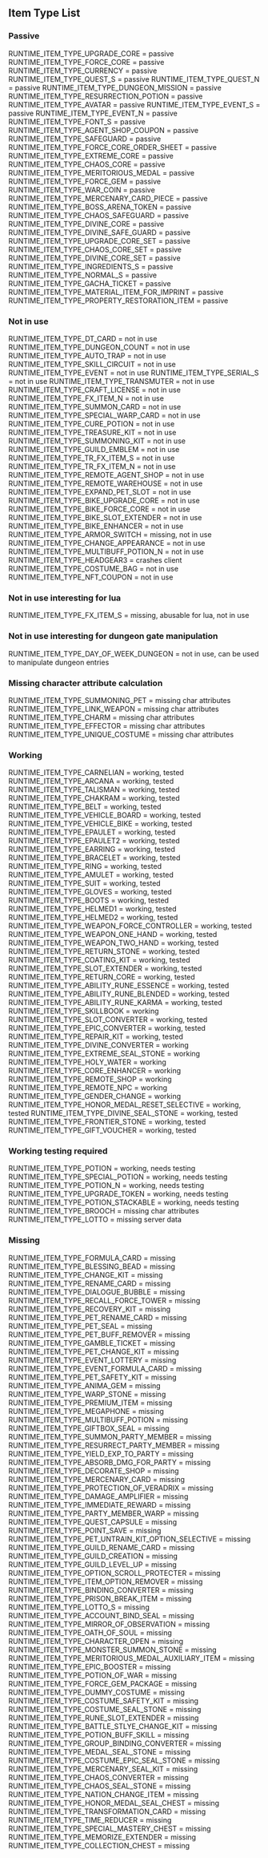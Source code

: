 ## Item Type List

### Passive
RUNTIME_ITEM_TYPE_UPGRADE_CORE = passive
RUNTIME_ITEM_TYPE_FORCE_CORE = passive
RUNTIME_ITEM_TYPE_CURRENCY = passive
RUNTIME_ITEM_TYPE_QUEST_S = passive
RUNTIME_ITEM_TYPE_QUEST_N = passive
RUNTIME_ITEM_TYPE_DUNGEON_MISSION = passive
RUNTIME_ITEM_TYPE_RESURRECTION_POTION = passive
RUNTIME_ITEM_TYPE_AVATAR = passive
RUNTIME_ITEM_TYPE_EVENT_S = passive
RUNTIME_ITEM_TYPE_EVENT_N = passive
RUNTIME_ITEM_TYPE_FONT_S = passive
RUNTIME_ITEM_TYPE_AGENT_SHOP_COUPON = passive
RUNTIME_ITEM_TYPE_SAFEGUARD = passive
RUNTIME_ITEM_TYPE_FORCE_CORE_ORDER_SHEET = passive
RUNTIME_ITEM_TYPE_EXTREME_CORE = passive
RUNTIME_ITEM_TYPE_CHAOS_CORE = passive
RUNTIME_ITEM_TYPE_MERITORIOUS_MEDAL = passive
RUNTIME_ITEM_TYPE_FORCE_GEM = passive
RUNTIME_ITEM_TYPE_WAR_COIN = passive
RUNTIME_ITEM_TYPE_MERCENARY_CARD_PIECE = passive
RUNTIME_ITEM_TYPE_BOSS_ARENA_TOKEN = passive
RUNTIME_ITEM_TYPE_CHAOS_SAFEGUARD = passive
RUNTIME_ITEM_TYPE_DIVINE_CORE = passive
RUNTIME_ITEM_TYPE_DIVINE_SAFE_GUARD = passive
RUNTIME_ITEM_TYPE_UPGRADE_CORE_SET = passive
RUNTIME_ITEM_TYPE_CHAOS_CORE_SET = passive
RUNTIME_ITEM_TYPE_DIVINE_CORE_SET = passive
RUNTIME_ITEM_TYPE_INGREDIENTS_S = passive
RUNTIME_ITEM_TYPE_NORMAL_S = passive
RUNTIME_ITEM_TYPE_GACHA_TICKET = passive
RUNTIME_ITEM_TYPE_MATERIAL_ITEM_FOR_IMPRINT = passive
RUNTIME_ITEM_TYPE_PROPERTY_RESTORATION_ITEM = passive

### Not in use
RUNTIME_ITEM_TYPE_DT_CARD = not in use
RUNTIME_ITEM_TYPE_DUNGEON_COUNT = not in use
RUNTIME_ITEM_TYPE_AUTO_TRAP = not in use
RUNTIME_ITEM_TYPE_SKILL_CIRCUIT = not in use
RUNTIME_ITEM_TYPE_EVENT = not in use
RUNTIME_ITEM_TYPE_SERIAL_S = not in use
RUNTIME_ITEM_TYPE_TRANSMUTER = not in use
RUNTIME_ITEM_TYPE_CRAFT_LICENSE = not in use
RUNTIME_ITEM_TYPE_FX_ITEM_N = not in use
RUNTIME_ITEM_TYPE_SUMMON_CARD = not in use
RUNTIME_ITEM_TYPE_SPECIAL_WARP_CARD = not in use
RUNTIME_ITEM_TYPE_CURE_POTION = not in use
RUNTIME_ITEM_TYPE_TREASURE_KIT = not in use
RUNTIME_ITEM_TYPE_SUMMONING_KIT = not in use
RUNTIME_ITEM_TYPE_GUILD_EMBLEM = not in use
RUNTIME_ITEM_TYPE_TR_FX_ITEM_S = not in use
RUNTIME_ITEM_TYPE_TR_FX_ITEM_N = not in use
RUNTIME_ITEM_TYPE_REMOTE_AGENT_SHOP = not in use
RUNTIME_ITEM_TYPE_REMOTE_WAREHOUSE = not in use
RUNTIME_ITEM_TYPE_EXPAND_PET_SLOT = not in use
RUNTIME_ITEM_TYPE_BIKE_UPGRADE_CORE = not in use
RUNTIME_ITEM_TYPE_BIKE_FORCE_CORE = not in use
RUNTIME_ITEM_TYPE_BIKE_SLOT_EXTENDER = not in use
RUNTIME_ITEM_TYPE_BIKE_ENHANCER = not in use
RUNTIME_ITEM_TYPE_ARMOR_SWITCH = missing, not in use
RUNTIME_ITEM_TYPE_CHANGE_APPEARANCE = not in use
RUNTIME_ITEM_TYPE_MULTIBUFF_POTION_N = not in use
RUNTIME_ITEM_TYPE_HEADGEAR3 = crashes client
RUNTIME_ITEM_TYPE_COSTUME_BAG = not in use
RUNTIME_ITEM_TYPE_NFT_COUPON = not in use

### Not in use interesting for lua
RUNTIME_ITEM_TYPE_FX_ITEM_S = missing, abusable for lua, not in use

### Not in use interesting for dungeon gate manipulation
RUNTIME_ITEM_TYPE_DAY_OF_WEEK_DUNGEON = not in use, can be used to manipulate dungeon entries

### Missing character attribute calculation
RUNTIME_ITEM_TYPE_SUMMONING_PET = missing char attributes
RUNTIME_ITEM_TYPE_LINK_WEAPON = missing char attributes
RUNTIME_ITEM_TYPE_CHARM = missing char attributes
RUNTIME_ITEM_TYPE_EFFECTOR = missing char attributes
RUNTIME_ITEM_TYPE_UNIQUE_COSTUME = missing char attributes

### Working
RUNTIME_ITEM_TYPE_CARNELIAN = working, tested
RUNTIME_ITEM_TYPE_ARCANA = working, tested
RUNTIME_ITEM_TYPE_TALISMAN = working, tested
RUNTIME_ITEM_TYPE_CHAKRAM = working, tested
RUNTIME_ITEM_TYPE_BELT = working, tested
RUNTIME_ITEM_TYPE_VEHICLE_BOARD = working, tested
RUNTIME_ITEM_TYPE_VEHICLE_BIKE = working, tested
RUNTIME_ITEM_TYPE_EPAULET = working, tested
RUNTIME_ITEM_TYPE_EPAULET2 = working, tested
RUNTIME_ITEM_TYPE_EARRING = working, tested
RUNTIME_ITEM_TYPE_BRACELET = working, tested
RUNTIME_ITEM_TYPE_RING = working, tested
RUNTIME_ITEM_TYPE_AMULET = working, tested
RUNTIME_ITEM_TYPE_SUIT = working, tested
RUNTIME_ITEM_TYPE_GLOVES = working, tested
RUNTIME_ITEM_TYPE_BOOTS = working, tested
RUNTIME_ITEM_TYPE_HELMED1 = working, tested
RUNTIME_ITEM_TYPE_HELMED2 = working, tested
RUNTIME_ITEM_TYPE_WEAPON_FORCE_CONTROLLER = working, tested
RUNTIME_ITEM_TYPE_WEAPON_ONE_HAND = working, tested
RUNTIME_ITEM_TYPE_WEAPON_TWO_HAND = working, tested
RUNTIME_ITEM_TYPE_RETURN_STONE = working, tested
RUNTIME_ITEM_TYPE_COATING_KIT = working, tested
RUNTIME_ITEM_TYPE_SLOT_EXTENDER = working, tested
RUNTIME_ITEM_TYPE_RETURN_CORE = working, tested
RUNTIME_ITEM_TYPE_ABILITY_RUNE_ESSENCE = working, tested
RUNTIME_ITEM_TYPE_ABILITY_RUNE_BLENDED = working, tested
RUNTIME_ITEM_TYPE_ABILITY_RUNE_KARMA = working, tested
RUNTIME_ITEM_TYPE_SKILLBOOK = working
RUNTIME_ITEM_TYPE_SLOT_CONVERTER = working, tested
RUNTIME_ITEM_TYPE_EPIC_CONVERTER = working, tested
RUNTIME_ITEM_TYPE_REPAIR_KIT = working, tested
RUNTIME_ITEM_TYPE_DIVINE_CONVERTER = working
RUNTIME_ITEM_TYPE_EXTREME_SEAL_STONE = working
RUNTIME_ITEM_TYPE_HOLY_WATER = working
RUNTIME_ITEM_TYPE_CORE_ENHANCER = working
RUNTIME_ITEM_TYPE_REMOTE_SHOP = working
RUNTIME_ITEM_TYPE_REMOTE_NPC = working
RUNTIME_ITEM_TYPE_GENDER_CHANGE = working
RUNTIME_ITEM_TYPE_HONOR_MEDAL_RESET_SELECTIVE = working, tested
RUNTIME_ITEM_TYPE_DIVINE_SEAL_STONE = working, tested
RUNTIME_ITEM_TYPE_FRONTIER_STONE = working, tested
RUNTIME_ITEM_TYPE_GIFT_VOUCHER = working, tested

### Working testing required
RUNTIME_ITEM_TYPE_POTION = working, needs testing
RUNTIME_ITEM_TYPE_SPECIAL_POTION = working, needs testing
RUNTIME_ITEM_TYPE_POTION_N = working, needs testing
RUNTIME_ITEM_TYPE_UPGRADE_TOKEN = working, needs testing
RUNTIME_ITEM_TYPE_POTION_STACKABLE = working, needs testing
RUNTIME_ITEM_TYPE_BROOCH = missing char attributes
RUNTIME_ITEM_TYPE_LOTTO = missing server data

### Missing
RUNTIME_ITEM_TYPE_FORMULA_CARD = missing
RUNTIME_ITEM_TYPE_BLESSING_BEAD = missing
RUNTIME_ITEM_TYPE_CHANGE_KIT = missing
RUNTIME_ITEM_TYPE_RENAME_CARD = missing
RUNTIME_ITEM_TYPE_DIALOGUE_BUBBLE = missing
RUNTIME_ITEM_TYPE_RECALL_FORCE_TOWER = missing
RUNTIME_ITEM_TYPE_RECOVERY_KIT = missing
RUNTIME_ITEM_TYPE_PET_RENAME_CARD = missing
RUNTIME_ITEM_TYPE_PET_SEAL = missing
RUNTIME_ITEM_TYPE_PET_BUFF_REMOVER = missing
RUNTIME_ITEM_TYPE_GAMBLE_TICKET = missing
RUNTIME_ITEM_TYPE_PET_CHANGE_KIT = missing
RUNTIME_ITEM_TYPE_EVENT_LOTTERY = missing
RUNTIME_ITEM_TYPE_EVENT_FORMULA_CARD = missing
RUNTIME_ITEM_TYPE_PET_SAFETY_KIT = missing
RUNTIME_ITEM_TYPE_ANIMA_GEM = missing
RUNTIME_ITEM_TYPE_WARP_STONE = missing
RUNTIME_ITEM_TYPE_PREMIUM_ITEM = missing
RUNTIME_ITEM_TYPE_MEGAPHONE = missing
RUNTIME_ITEM_TYPE_MULTIBUFF_POTION = missing
RUNTIME_ITEM_TYPE_GIFTBOX_SEAL = missing
RUNTIME_ITEM_TYPE_SUMMON_PARTY_MEMBER = missing
RUNTIME_ITEM_TYPE_RESURRECT_PARTY_MEMBER = missing
RUNTIME_ITEM_TYPE_YIELD_EXP_TO_PARTY = missing
RUNTIME_ITEM_TYPE_ABSORB_DMG_FOR_PARTY = missing
RUNTIME_ITEM_TYPE_DECORATE_SHOP = missing
RUNTIME_ITEM_TYPE_MERCENARY_CARD = missing
RUNTIME_ITEM_TYPE_PROTECTION_OF_VERADRIX = missing
RUNTIME_ITEM_TYPE_DAMAGE_AMPLIFIER = missing
RUNTIME_ITEM_TYPE_IMMEDIATE_REWARD = missing
RUNTIME_ITEM_TYPE_PARTY_MEMBER_WARP = missing
RUNTIME_ITEM_TYPE_QUEST_CAPSULE = missing
RUNTIME_ITEM_TYPE_POINT_SAVE = missing
RUNTIME_ITEM_TYPE_PET_UNTRAIN_KIT_OPTION_SELECTIVE = missing
RUNTIME_ITEM_TYPE_GUILD_RENAME_CARD = missing
RUNTIME_ITEM_TYPE_GUILD_CREATION = missing
RUNTIME_ITEM_TYPE_GUILD_LEVEL_UP = missing
RUNTIME_ITEM_TYPE_OPTION_SCROLL_PROTECTER = missing
RUNTIME_ITEM_TYPE_ITEM_OPTION_REMOVER = missing
RUNTIME_ITEM_TYPE_BINDING_CONVERTER = missing
RUNTIME_ITEM_TYPE_PRISON_BREAK_ITEM = missing
RUNTIME_ITEM_TYPE_LOTTO_S = missing
RUNTIME_ITEM_TYPE_ACCOUNT_BIND_SEAL = missing
RUNTIME_ITEM_TYPE_MIRROR_OF_OBSERVATION = missing
RUNTIME_ITEM_TYPE_OATH_OF_SOUL = missing
RUNTIME_ITEM_TYPE_CHARACTER_OPEN = missing
RUNTIME_ITEM_TYPE_MONSTER_SUMMON_STONE = missing
RUNTIME_ITEM_TYPE_MERITORIOUS_MEDAL_AUXILIARY_ITEM = missing
RUNTIME_ITEM_TYPE_EPIC_BOOSTER = missing
RUNTIME_ITEM_TYPE_POTION_OF_WAR = missing
RUNTIME_ITEM_TYPE_FORCE_GEM_PACKAGE = missing
RUNTIME_ITEM_TYPE_DUMMY_COSTUME = missing
RUNTIME_ITEM_TYPE_COSTUME_SAFETY_KIT = missing
RUNTIME_ITEM_TYPE_COSTUME_SEAL_STONE = missing
RUNTIME_ITEM_TYPE_RUNE_SLOT_EXTENDER = missing
RUNTIME_ITEM_TYPE_BATTLE_STLYE_CHANGE_KIT = missing
RUNTIME_ITEM_TYPE_POTION_BUFF_SKILL = missing
RUNTIME_ITEM_TYPE_GROUP_BINDING_CONVERTER = missing
RUNTIME_ITEM_TYPE_MEDAL_SEAL_STONE = missing
RUNTIME_ITEM_TYPE_COSTUME_EPIC_SEAL_STONE = missing
RUNTIME_ITEM_TYPE_MERCENARY_SEAL_KIT = missing
RUNTIME_ITEM_TYPE_CHAOS_CONVERTER = missing
RUNTIME_ITEM_TYPE_CHAOS_SEAL_STONE = missing
RUNTIME_ITEM_TYPE_NATION_CHANGE_ITEM = missing
RUNTIME_ITEM_TYPE_HONOR_MEDAL_SEAL_CHEST = missing
RUNTIME_ITEM_TYPE_TRANSFORMATION_CARD = missing
RUNTIME_ITEM_TYPE_TIME_REDUCER = missing
RUNTIME_ITEM_TYPE_SPECIAL_MASTERY_CHEST = missing
RUNTIME_ITEM_TYPE_MEMORIZE_EXTENDER = missing
RUNTIME_ITEM_TYPE_COLLECTION_CHEST = missing
